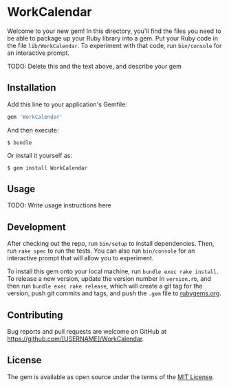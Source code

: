 # WorkCalendar

Welcome to your new gem! In this directory, you'll find the files you need to be able to package up your Ruby library into a gem. Put your Ruby code in the file `lib/WorkCalendar`. To experiment with that code, run `bin/console` for an interactive prompt.

TODO: Delete this and the text above, and describe your gem

## Installation

Add this line to your application's Gemfile:

```ruby
gem 'WorkCalendar'
```

And then execute:

    $ bundle

Or install it yourself as:

    $ gem install WorkCalendar

## Usage

TODO: Write usage instructions here

## Development

After checking out the repo, run `bin/setup` to install dependencies. Then, run `rake spec` to run the tests. You can also run `bin/console` for an interactive prompt that will allow you to experiment.

To install this gem onto your local machine, run `bundle exec rake install`. To release a new version, update the version number in `version.rb`, and then run `bundle exec rake release`, which will create a git tag for the version, push git commits and tags, and push the `.gem` file to [rubygems.org](https://rubygems.org).

## Contributing

Bug reports and pull requests are welcome on GitHub at https://github.com/[USERNAME]/WorkCalendar.


## License

The gem is available as open source under the terms of the [MIT License](http://opensource.org/licenses/MIT).

